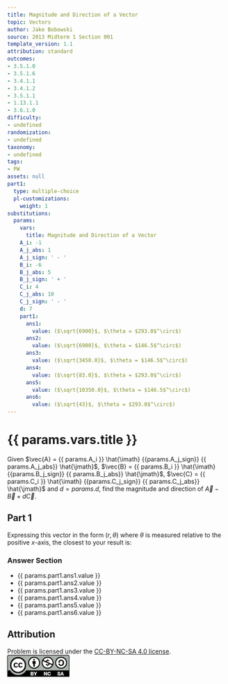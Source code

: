 ```yaml
---
title: Magnitude and Direction of a Vector
topic: Vectors
author: Jake Bobowski
source: 2013 Midterm 1 Section 001
template_version: 1.1
attribution: standard
outcomes:
- 3.5.1.0
- 3.5.1.6
- 3.4.1.1
- 3.4.1.2
- 3.5.1.1
- 1.13.1.1
- 3.6.1.0
difficulty:
- undefined
randomization:
- undefined
taxonomy:
- undefined
tags:
- PW
assets: null
part1:
  type: multiple-choice
  pl-customizations:
    weight: 1
substitutions:
  params:
    vars:
      title: Magnitude and Direction of a Vector
    A_i: -1
    A_j_abs: 1
    A_j_sign: ' - '
    B_i: -6
    B_j_abs: 5
    B_j_sign: ' + '
    C_i: 4
    C_j_abs: 10
    C_j_sign: ' - '
    d: 7
    part1:
      ans1:
        value: ($\sqrt{6900}$, $\theta = $293.0$^\circ$)
      ans2:
        value: ($\sqrt{6900}$, $\theta = $146.5$^\circ$)
      ans3:
        value: ($\sqrt{3450.0}$, $\theta = $146.5$^\circ$)
      ans4:
        value: ($\sqrt{83.0}$, $\theta = $293.0$^\circ$)
      ans5:
        value: ($\sqrt{10350.0}$, $\theta = $146.5$^\circ$)
      ans6:
        value: ($\sqrt{43}$, $\theta = $293.0$^\circ$)
---
```

# {{ params.vars.title }}
Given $\vec{A} = {{ params.A_i }} \hat{\imath} {{params.A_j_sign}} {{ params.A_j_abs}} \hat{\jmath}$, $\vec{B} = {{ params.B_i }} \hat{\imath} {{params.B_j_sign}} {{ params.B_j_abs}} \hat{\jmath}$, $\vec{C} = {{ params.C_i }} \hat{\imath} {{params.C_j_sign}} {{ params.C_j_abs}} \hat{\jmath}$ and $d={{ params.d }}$, find the magnitude and direction of $\vec{A}-\vec{B}+d\vec{C}$.

## Part 1

Expressing this vector in the form $(r,\theta)$ where $\theta$ is measured relative to the positive $x$-axis, the closest to your result is:

### Answer Section

- {{ params.part1.ans1.value }}
- {{ params.part1.ans2.value }}
- {{ params.part1.ans3.value }}
- {{ params.part1.ans4.value }}
- {{ params.part1.ans5.value }}
- {{ params.part1.ans6.value }}

## Attribution

Problem is licensed under the [CC-BY-NC-SA 4.0 license](https://creativecommons.org/licenses/by-nc-sa/4.0/).<br> ![The Creative Commons 4.0 license requiring attribution-BY, non-commercial-NC, and share-alike-SA license.](https://raw.githubusercontent.com/firasm/bits/master/by-nc-sa.png)
